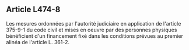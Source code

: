## Article L474-8

Les mesures ordonnées par l'autorité judiciaire en application de l'article 375-9-1 du code civil et mises en
oeuvre par des personnes physiques bénéficient d'un financement fixé dans les conditions prévues au premier
alinéa de l'article L. 361-2.


